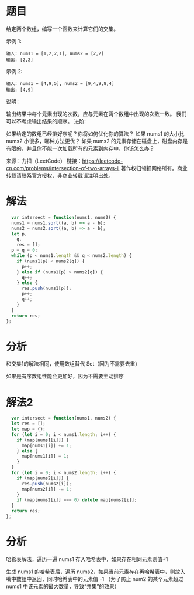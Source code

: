 
# 题目

给定两个数组，编写一个函数来计算它们的交集。

示例 1:

```
输入: nums1 = [1,2,2,1], nums2 = [2,2]
输出: [2,2]
```

示例 2:

```
输入: nums1 = [4,9,5], nums2 = [9,4,9,8,4]
输出: [4,9]
```

说明：

输出结果中每个元素出现的次数，应与元素在两个数组中出现的次数一致。
我们可以不考虑输出结果的顺序。
进阶:

如果给定的数组已经排好序呢？你将如何优化你的算法？
如果 nums1 的大小比 nums2 小很多，哪种方法更优？
如果 nums2 的元素存储在磁盘上，磁盘内存是有限的，并且你不能一次加载所有的元素到内存中，你该怎么办？

来源：力扣（LeetCode）
链接：https://leetcode-cn.com/problems/intersection-of-two-arrays-ii
著作权归领扣网络所有。商业转载请联系官方授权，非商业转载请注明出处。

# 解法

```javascript
  var intersect = function(nums1, nums2) {
  nums1 = nums1.sort((a, b) => a - b);
  nums2 = nums2.sort((a, b) => a - b);
  let p,
    q,
    res = [];
  p = q = 0;
  while (p < nums1.length && q < nums2.length) {
    if (nums1[p] < nums2[q]) {
      p++;
    } else if (nums1[p] > nums2[q]) {
      q++;
    } else {
      res.push(nums1[p]);
      p++;
      q++;
    }
  }
  return res;
};
```

# 分析

和交集1的解法相同，使用数组替代 Set（因为不需要去重）

如果是有序数组性能会更加好，因为不需要主动排序

# 解法2

```javascript
  var intersect = function(nums1, nums2) {
  let res = [];
  let map = {};
  for (let i = 0; i < nums1.length; i++) {
    if (map[nums1[i]]) {
      map[nums1[i]] += 1;
    } else {
      map[nums1[i]] = 1;
    }
  }
  for (let i = 0; i < nums2.length; i++) {
    if (map[nums2[i]]) {
      res.push(nums2[i]);
      map[nums2[i]] -= 1;
    }
    if (map[nums2[i]] === 0) delete map[nums2[i]];
  }
  return res;
};
```

# 分析

  哈希表解法，遍历一遍 nums1 存入哈希表中，如果存在相同元素则值+1

生成 nums1 的哈希表后，遍历 nums2，如果当前元素存在再哈希表中，则放入嘴中数组中返回，同时哈希表中的元素值 -1 （为了防止 num2 的某个元素超过 nums1 中该元素的最大数量，导致“并集”的效果）

